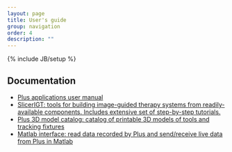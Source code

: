 ```yaml
---
layout: page
title: User's guide
group: navigation
order: 4
description: ""
---
```

{% include JB/setup %}

Documentation
-------------

- [Plus applications user manual](http://perk-software.cs.queensu.ca/plus/doc/nightly/user/index.html)
- [SlicerIGT: tools for building image-guided therapy systems from readily-available components. Includes extensive set of step-by-step tutorials.](http://www.slicerigt.org)
- [Plus 3D model catalog: catalog of printable 3D models of tools and tracking fixtures](http://perk-software.cs.queensu.ca/plus/doc/nightly/modelcatalog)
- [Matlab interface: read data recorded by Plus and send/receive live data from Plus in Matlab](https://github.com/PlusToolkit/PlusMatlabUtils)

<p style="text-align: right;"> <a href="http://c3.gostats.com/summary.xml?id=352601" target="_blank" title="statistics"><img alt="statistics" border="0" src="http://c3.gostats.com/bin/count/a_352601/t_4/i_79/z_0/show_visitors/counter.png" style="border-width: 0px; width: auto; height: auto; display: none !important;" /></a></p>
